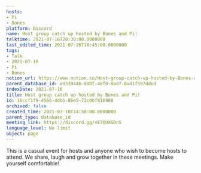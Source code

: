 ```yaml
---
hosts:
- Pi
- Bones
platform: Discord
name: Host group catch up hosted by Bones and Pi!
talktime: 2021-07-16T20:30:00.0000000
last_edited_time: 2021-07-26T18:45:00.0000000
tags:
- Talk
- 2021-07-16
- Pi
- Bones
notion_url: https://www.notion.so/Host-group-catch-up-hosted-by-Bones-and-Pi-16ccf1f945664dbb8be572c06f816988
parent_database_id: e9339446-880f-4ef0-8ad7-8ad1f507dded
indexDate: 2021-07-16
title: Host group catch up hosted by Bones and Pi!
id: 16ccf1f9-4566-4dbb-8be5-72c06f816988
archived: false
created_time: 2021-07-10T14:50:00.0000000
parent_type: database_id
meeting_link: https://discord.gg/vE7QUXGDnS
language_level: No limit
object: page
---
```


This is a casual event for hosts and anyone who wish to become hosts to attend.  We share, laugh and grow together in these meetings.  Make yourself comfortable!







